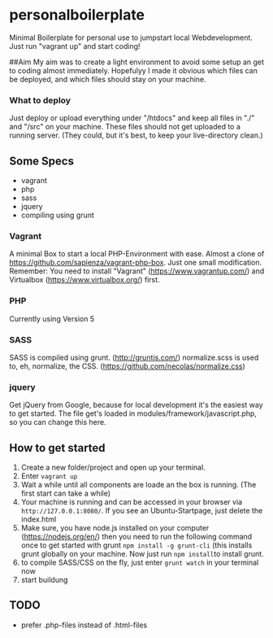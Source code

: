 # personalboilerplate
Minimal Boilerplate for personal use to jumpstart local Webdevelopment.
Just run "vagrant up" and start coding!

##Aim
My aim was to create a light environment to avoid some setup an get to coding almost immediately. Hopefulyy I made it obvious which files can be deployed, and which files should stay on your machine.

### What to deploy
Just deploy or upload everything under "/htdocs" and keep all files in "./" and "/src" on your machine. These files should not get uploaded to a running server. (They could, but it's best, to keep your live-directory clean.)

## Some Specs
- vagrant
- php
- sass
- jquery
- compiling using grunt

### Vagrant
A minimal Box to start a local PHP-Environment with ease. Almost a clone of https://github.com/sapienza/vagrant-php-box. Just one small modification.
Remember: You need to install "Vagrant" (https://www.vagrantup.com/) and Virtualbox (https://www.virtualbox.org/) first.

### PHP
Currently using Version 5

### SASS
SASS is compiled using grunt. (http://gruntjs.com/)
normalize.scss is used to, eh, normalize, the CSS. (https://github.com/necolas/normalize.css)

### jquery
Get jQuery from Google, because for local development it's the easiest way to get started. The file get's loaded in modules/framework/javascript.php, so you can change this here.

## How to get started
1. Create a new folder/project and open up your terminal.
2. Enter `vagrant up`
3. Wait a while until all components are loade an the box is running. (The first start can take a while)
4. Your machine is running and can be accessed in your browser via `http://127.0.0.1:8080/`. If you see an Ubuntu-Startpage, just delete the index.html
5. Make sure, you have node.js installed on your computer (https://nodejs.org/en/) then you need to run the following command once to get started with grunt `npm install -g grunt-cli` (this installs grunt globally on your machine. Now just run `npm install`to install grunt.
6. to compile SASS/CSS on the fly, just enter `grunt watch` in your terminal now
7. start buildung

## TODO
- prefer .php-files instead of .html-files
